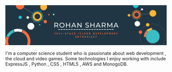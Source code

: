 <img src="https://raw.githubusercontent.com/purry03/purry03/master/banner.png" alt="banner that says Rohan Sharma , Full-Stack / Web Development Enthusiast">

I'm a computer science student who is passionate about web development , the cloud and video games. Some technologies I enjoy working with include ExpressJS , Python , CSS , HTML5 , AWS and MonogoDB. 
